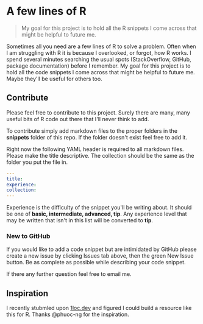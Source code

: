 # A few lines of R

> My goal for this project is to hold all the R snippets I come across that might be helpful to future me. 

Sometimes all you need are a few lines of R to solve a problem. Often when I am struggling with R it is because I overlooked, or forgot, how R works. I spend several minutes searching the usual spots (StackOverflow, GitHub, package documentation) before I remember. My goal for this project is to hold all the code snippets I come across that might be helpful to future me. Maybe they'll be useful for others too. 


## Contribute

Please feel free to contribute to this project. Surely there are many, many useful bits of R code out there that I'll never think to add. 

To contribute simply add markdown files to the proper folders in the **snippets** folder of this repo. If the folder doesn't exist feel free to add it. 

Right now the following YAML header is required to all markdown files. Please make the title descriptive. The collection should be the same as the folder you put the file in.

```yaml
---
title:
experience:
collection:
---
```

Experience is the difficulty of the snippet you'll be writing about. It should be one of **basic, intermediate, advanced, tip**. Any experience level that may be written that isn't in this list will be converted to **tip**. 

### New to GitHub

If you would like to add a code snippet but are intimidated by GitHub please create a new issue by clicking Issues tab above, then the green New Issue button. Be as complete as possible while describing your code snippet.

If there any further question feel free to email me.

## Inspiration

I recently stubmled upon [1loc.dev](https://1loc.dev) and figured I could build a resource like this for R. Thanks @phuoc-ng for the inspiration.